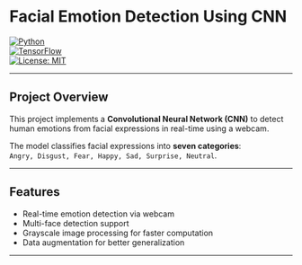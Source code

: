 # Facial Emotion Detection Using CNN

[![Python](https://img.shields.io/badge/python-3.11-blue)](https://www.python.org/)  
[![TensorFlow](https://img.shields.io/badge/tensorflow-2.x-orange)](https://www.tensorflow.org/)  
[![License: MIT](https://img.shields.io/badge/License-MIT-green)](LICENSE)

---

## Project Overview
This project implements a **Convolutional Neural Network (CNN)** to detect human emotions from facial expressions in real-time using a webcam.  

The model classifies facial expressions into **seven categories**:  
`Angry, Disgust, Fear, Happy, Sad, Surprise, Neutral`.

---

## Features
- Real-time emotion detection via webcam  
- Multi-face detection support  
- Grayscale image processing for faster computation  
- Data augmentation for better generalization  

---
